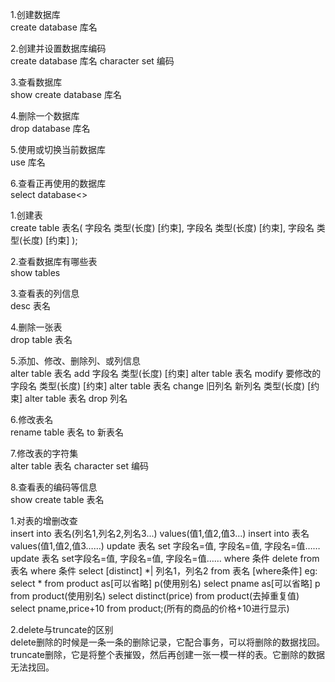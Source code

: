 1.创建数据库<br>
    create database 库名
    
2.创建并设置数据库编码<br>
    create database 库名 character set 编码
    
3.查看数据库<br>
    show create database 库名
    
4.删除一个数据库<br>
    drop database 库名
    
5.使用或切换当前数据库<br>
    use 库名
    
6.查看正再使用的数据库<br>
    select database<>

1.创建表<br>
    create table 表名(
        字段名 类型(长度) [约束],
        字段名 类型(长度) [约束],
        字段名 类型(长度) [约束]
    );
    
2.查看数据库有哪些表<br>
    show tables
    
3.查看表的列信息<br>
    desc 表名
    
4.删除一张表<br>
    drop table 表名
    
5.添加、修改、删除列、或列信息<br>
    alter table 表名 add 字段名 类型(长度) [约束]
    alter table 表名 modify 要修改的字段名 类型(长度) [约束]
    alter table 表名 change 旧列名 新列名 类型(长度) [约束]
    alter table 表名 drop 列名
    
6.修改表名<br>
    rename table 表名 to 新表名
    
7.修改表的字符集<br>
    alter table 表名 character set 编码
    
8.查看表的编码等信息<br>
    show create table 表名
    
    
1.对表的增删改查<br>
    insert into 表名(列名1,列名2,列名3...) values(值1,值2,值3...)
    insert into 表名 values(值1,值2,值3……)
    update 表名 set 字段名=值, 字段名=值, 字段名=值……
    update 表名 set字段名=值, 字段名=值, 字段名=值…… where 条件
    delete from 表名 where 条件
    select [distinct] *| 列名1，列名2 from 表名 [where条件]
        eg: select * from product as[可以省略] p(使用别名)
            select pname as[可以省略] p from product(使用别名)
            select distinct(price) from product(去掉重复值)
            select pname,price+10 from product;(所有的商品的价格+10进行显示)
            
2.delete与truncate的区别<br>
    delete删除的时候是一条一条的删除记录，它配合事务，可以将删除的数据找回。
    truncate删除，它是将整个表摧毁，然后再创建一张一模一样的表。它删除的数据无法找回。
